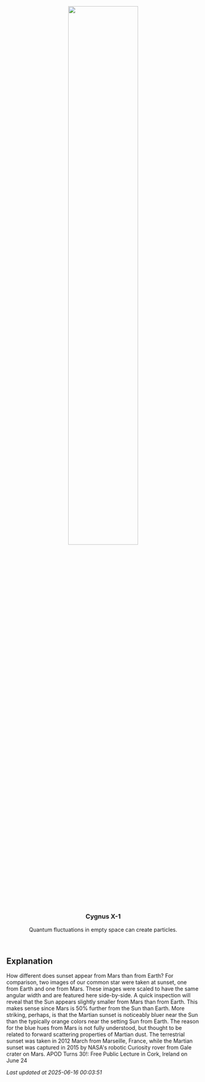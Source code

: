 <p align='center'>
    <img src='https://apod.nasa.gov/apod/image/2506/TwoWorldsOneSun_Bouic_1080.jpg' width='60%' />
    <h3 align="center">Cygnus X-1</h3>
    <p align="center">Quantum fluctuations in empty space can create particles.</p>
</p>
<br/>

Explanation
--
How different does sunset appear from Mars than from Earth? For comparison, two images of our common star were taken at sunset, one from Earth and one from Mars. These images were scaled to have the same angular width and are featured here side-by-side. A quick inspection will reveal that the Sun appears slightly smaller from Mars than from Earth. This makes sense since Mars is 50% further from the Sun than Earth. More striking, perhaps, is that the Martian sunset is noticeably bluer near the Sun than the typically orange colors near the setting Sun from Earth. The reason for the blue hues from Mars is not fully understood, but thought to be related to forward scattering properties of Martian dust. The terrestrial sunset was taken in 2012 March from Marseille, France, while the Martian sunset was captured in 2015 by NASA's robotic Curiosity rover from Gale crater on Mars.   APOD Turns 30!: Free Public Lecture in Cork, Ireland on June 24


*Last updated at 2025-06-16 00:03:51*

